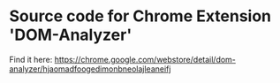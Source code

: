 # Source code for Chrome Extension 'DOM-Analyzer'
Find it here: https://chrome.google.com/webstore/detail/dom-analyzer/hjaomadfoogedimonbneolajleaneifj

